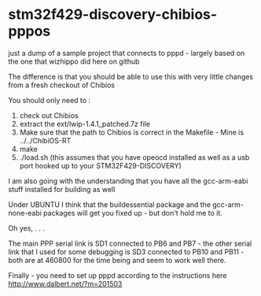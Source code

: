 # stm32f429-discovery-chibios-pppos
just a dump of a sample project that connects to pppd - largely based on the one that wizhippo did here on github

The difference is that you should be able to use this with very little changes from a fresh checkout of Chibios

You should only need to :

1. check out Chibios 
2. extract the ext/lwip-1.4.1_patched.7z file
3. Make sure that the path to Chibios is correct in the Makefile - Mine is ../../ChibiOS-RT
4. make
5. ./load.sh (this assumes that you have opeocd installed as well as a usb port hooked up to your STM32F429-DISCOVERY)

I am also going with the understanding that you have all the gcc-arm-eabi stuff installed for building as well

Under UBUNTU I think that the buildessential package and the gcc-arm-none-eabi packages will get you fixed up - 
but don't hold me to it.

Oh yes, . . . 

The main PPP serial link is SD1 connected to PB6 and PB7 - the other serial link that I used for some debugging is SD3 connected to PB10 and PB11 - both are at 460800 for the time being and seem to work well there.




Finally - you need to set up pppd according to the instructions here http://www.dalbert.net/?m=201503
